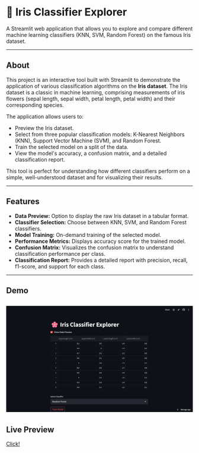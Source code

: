 # 🌸 Iris Classifier Explorer

A Streamlit web application that allows you to explore and compare different machine learning classifiers (KNN, SVM, Random Forest) on the famous Iris dataset.

---

## About

This project is an interactive tool built with Streamlit to demonstrate the application of various classification algorithms on the **Iris dataset**. The Iris dataset is a classic in machine learning, comprising measurements of iris flowers (sepal length, sepal width, petal length, petal width) and their corresponding species.

The application allows users to:
* Preview the Iris dataset.
* Select from three popular classification models: K-Nearest Neighbors (KNN), Support Vector Machine (SVM), and Random Forest.
* Train the selected model on a split of the data.
* View the model's accuracy, a confusion matrix, and a detailed classification report.

This tool is perfect for understanding how different classifiers perform on a simple, well-understood dataset and for visualizing their results.

---

## Features

* **Data Preview:** Option to display the raw Iris dataset in a tabular format.
* **Classifier Selection:** Choose between KNN, SVM, and Random Forest classifiers.
* **Model Training:** On-demand training of the selected model.
* **Performance Metrics:** Displays accuracy score for the trained model.
* **Confusion Matrix:** Visualizes the confusion matrix to understand classification performance per class.
* **Classification Report:** Provides a detailed report with precision, recall, f1-score, and support for each class.

---

## Demo
![iris image](iris.png)
---
## Live Preview
[Click!](https://irisdataset.streamlit.app/)
